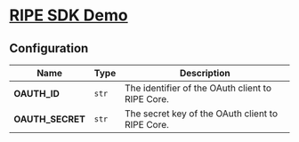 # [RIPE SDK Demo](http://www.platforme.com)

## Configuration

| Name | Type | Description |
| ----- | ----- | ----- |
| **OAUTH_ID** | `str` | The identifier of the OAuth client to RIPE Core. |
| **OAUTH_SECRET** | `str` | The secret key of the OAuth client to RIPE Core. |
